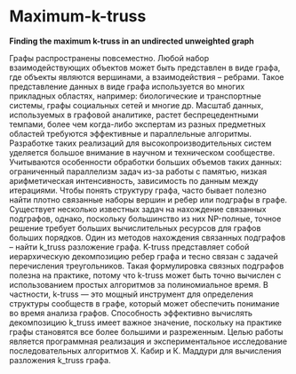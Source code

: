 # Maximum-k-truss
__Finding the maximum k-truss in an undirected unweighted graph__

  Графы распространены повсеместно. Любой набор взаимодействующих объектов может быть представлен в виде графа, где объекты являются вершинами, а взаимодействия – ребрами. Такое представление данных в виде графа используется во многих прикладных областях, например: биологические и транспортные системы, графы социальных сетей и многие др. Масштаб данных, используемых в графовой аналитике, растет беспрецедентными темпами, более чем когда-либо экспертам из разных предметных областей требуются эффективные и параллельные алгоритмы. Разработке таких реализаций для высокопроизводительных систем уделяется большое внимание в научном и техническом сообществе. Учитываются особенности обработки больших объемов таких данных: ограниченный параллелизм задач из-за работы с памятью, низкая арифметическая интенсивность, зависимость по данным между итерациями. 
Чтобы понять структуру графа, часто бывает полезно найти плотно связанные наборы вершин и ребер или подграфы в графе. Существует несколько известных задач на нахождение связанных подграфов, однако, поскольку большинство из них NP-полные, точное решение требует больших вычислительных ресурсов для графов больших порядков. 
Один из методов нахождения связанных подграфов – найти k_truss разложение графа. K-truss представляет собой иерархическую декомпозицию ребер графа и тесно связан с задачей перечисления треугольников. Такая формулировка связных подграфов полезна на практике, потому что k-truss может быть точно вычислен с использованием простых алгоритмов за полиномиальное время. В частности, k-truss — это мощный инструмент для определения структуры сообществ в графе, который может обеспечить понимание во время анализа графов. Способность эффективно вычислять декомпозицию k_truss имеет важное значение, поскольку на практике графы становятся все более большими и разреженным. 
Целью работы является программная реализация и экспериментальное исследование последовательных алгоритмов Х. Кабир и К. Маддури для вычисления разложения k_truss графа. 


